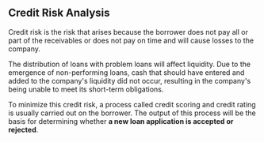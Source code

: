 ## **Credit Risk Analysis**

Credit risk is the risk that arises because the borrower does not pay all or part of the receivables or does not pay on time and will cause losses to the company.

The distribution of loans with problem loans will affect liquidity. Due to the emergence of non-performing loans, cash that should have entered and added to the company's liquidity did not occur, resulting in the company's being unable to meet its short-term obligations.

To minimize this credit risk, a process called credit scoring and credit rating is usually carried out on the borrower. The output of this process will be the basis for determining whether **a new loan application is accepted or rejected**.
